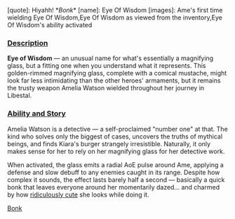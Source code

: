 [chapter]: undefined
[quote]:   Hiyahh! \**Bonk*\*
[name]:    Eye Of Wisdom
[images]:  Ame's first time wielding Eye Of Wisdom,Eye Of Wisdom as viewed from the inventory,Eye Of Wisdom's ability activated

### <u>Description</u> 
**Eye of Wisdom** — an unusual name for what's essentially a magnifying glass, but a fitting one when you understand what it represents. This golden-rimmed magnifying glass, complete with a comical mustache, might look far less intimidating than the other heroes' armaments, but it remains the trusty weapon Amelia Watson wielded throughout her journey in Libestal.

### <u>Ability and Story</u> 
Amelia Watson is a detective — a self-proclaimed "number one" at that. The kind who solves only the biggest of cases, uncovers the truths of mythical beings, and finds Kiara's burger strangely irresistible. Naturally, it only makes sense for her to rely on her magnifying glass for her detective work.

When activated, the glass emits a radial AoE pulse around Ame, applying a defense and slow debuff to any enemies caught in its range. Despite how complex it sounds, the effect lasts barely half a second — basically a quick bonk that leaves everyone around her momentarily dazed... and charmed by how [ridiculously cute](https://www.youtube.com/live/f8W426vzTb8?si=ZfYE4P8UIELdexdN&t=1614) she looks while doing it.

[Bonk](#embed:https://www.youtube.com/live/hUCfCWOj-1w?si=52foGDyrl2byyFWm&t=5578)